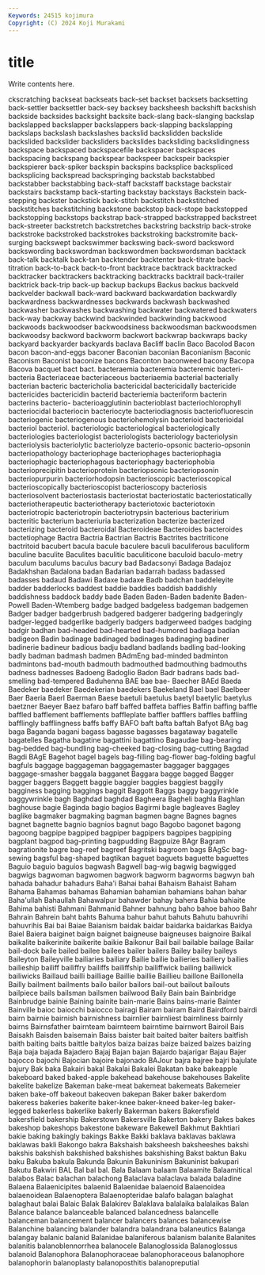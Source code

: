 ```yaml
---
Keywords: 24515 kojimura
Copyright: (C) 2024 Koji Murakami
---
```


# title

Write contents here.



ckscratching backseat backseats back-set backset backsets
backsetting back-settler backsettler back-sey backsey backsheesh backshift backshish backside backsides
backsight backsite back-slang back-slanging backslap backslapped backslapper backslappers back-slapping backslapping
backslaps backslash backslashes backslid backslidden backslide backslided backslider backsliders backslides
backsliding backslidingness backspace backspaced backspacefile backspacer backspaces backspacing backspang backspear
backspeer backspeir backspier backspierer back-spiker backspin backspins backsplice backspliced backsplicing
backspread backspringing backstab backstabbed backstabber backstabbing back-staff backstaff backstage backstair
backstairs backstamp back-starting backstay backstays Backstein back-stepping backster backstick back-stitch
backstitch backstitched backstitches backstitching backstone backstop back-stope backstopped backstopping backstops
backstrap back-strapped backstrapped backstreet back-streeter backstretch backstretches backstring backstrip back-stroke
backstroke backstroked backstrokes backstroking backstromite back-surging backswept backswimmer backswing back-sword
backsword backswording backswordman backswordmen backswordsman backtack back-talk backtalk back-tan backtender
backtenter back-titrate back-titration back-to-back back-to-front backtrace backtrack backtracked backtracker backtrackers
backtracking backtracks backtrail back-trailer backtrick back-trip back-up backup backups Backus
backus backveld backvelder backwall back-ward backward backwardation backwardly backwardness backwardnesses
backwards backwash backwashed backwasher backwashes backwashing backwater backwatered backwaters back-way
backway backwind backwinded backwinding backwood backwoods backwoodser backwoodsiness backwoodsman backwoodsmen
backwoodsy backword backworm backwort backwrap backwraps backy backyard backyarder backyards
baclava Bacliff baclin Baco Bacolod Bacon bacon bacon-and-eggs baconer Baconian
baconian Baconianism Baconic Baconism Baconist baconize bacons Baconton baconweed bacony
Bacopa Bacova bacquet bact bact. bacteraemia bacteremia bacteremic bacteri- bacteria
Bacteriaceae bacteriaceous bacteriaemia bacterial bacterially bacterian bacteric bactericholia bactericidal bactericidally
bactericide bactericides bactericidin bacterid bacteriemia bacteriform bacterin bacterins bacterio- bacterioagglutinin
bacterioblast bacteriochlorophyll bacteriocidal bacteriocin bacteriocyte bacteriodiagnosis bacteriofluorescin bacteriogenic bacteriogenous bacteriohemolysin
bacterioid bacterioidal bacteriol bacteriol. bacteriologic bacteriological bacteriologically bacteriologies bacteriologist bacteriologists
bacteriology bacteriolysin bacteriolysis bacteriolytic bacteriolyze bacterio-opsonic bacterio-opsonin bacteriopathology bacteriophage bacteriophages
bacteriophagia bacteriophagic bacteriophagous bacteriophagy bacteriophobia bacterioprecipitin bacterioprotein bacteriopsonic bacteriopsonin bacteriopurpurin
bacteriorhodopsin bacterioscopic bacterioscopical bacterioscopically bacterioscopist bacterioscopy bacteriosis bacteriosolvent bacteriostasis bacteriostat
bacteriostatic bacteriostatically bacteriotherapeutic bacteriotherapy bacteriotoxic bacteriotoxin bacteriotropic bacteriotropin bacteriotrypsin bacterious
bacteririum bacteritic bacterium bacteriuria bacterization bacterize bacterized bacterizing bacteroid bacteroidal
Bacteroideae Bacteroides bacteroides bactetiophage Bactra Bactria Bactrian Bactris Bactrites bactriticone
bactritoid bacubert bacula bacule baculere baculi baculiferous baculiform baculine baculite
Baculites baculitic baculiticone baculoid baculo-metry baculum baculums baculus bacury bad
Badacsonyi Badaga Badajoz Badakhshan Badalona badan Badarian badarrah badass badassed
badasses badaud Badawi Badaxe badaxe Badb badchan baddeleyite badder badderlocks
baddest baddie baddies baddish baddishly baddishness baddock baddy bade Baden
Baden-Baden badenite Baden-Powell Baden-Wtemberg badge badged badgeless badgeman badgemen Badger
badger badgerbrush badgered badgerer badgering badgeringly badger-legged badgerlike badgerly badgers
badgerweed badges badging badgir badhan bad-headed bad-hearted bad-humored badiaga badian
badigeon Badin badinage badinaged badinages badinaging badiner badinerie badineur badious
badju badland badlands badling bad-looking badly badman badmash badmen BAdmEng
bad-minded badminton badmintons bad-mouth badmouth badmouthed badmouthing badmouths badness badnesses
Badoeng Badoglio Badon Badr badrans bads bad-smelling bad-tempered Baduhenna BAE
bae bae- Baecher BAEd Baeda Baedeker baedeker Baedekerian baedekers Baekeland
Bael bael Baelbeer Baer Baeria Baerl Baerman Baese baetuli baetulus
baetyl baetylic baetylus baetzner Baeyer Baez bafaro baff baffed baffeta
baffies Baffin baffing baffle baffled bafflement bafflements baffleplate baffler bafflers
baffles baffling bafflingly bafflingness baffs baffy BAFO baft bafta baftah
Bafyot BAg bag baga Baganda bagani bagass bagasse bagasses bagataway
bagatelle bagatelles Bagatha bagatine bagattini bagattino Bagaudae bag-bearing bag-bedded bag-bundling
bag-cheeked bag-closing bag-cutting Bagdad Bagdi BAgE Bagehot bagel bagels bag-filling
bag-flower bag-folding bagful bagfuls baggage baggageman baggagemaster baggager baggages baggage-smasher
baggala bagganet Baggara bagge bagged Bagger bagger baggers Baggett baggie
baggier baggies baggiest baggily bagginess bagging baggings baggit Baggott Baggs
baggy baggyrinkle baggywrinkle bagh Baghdad baghdad Bagheera Bagheli baghla Baghlan
baghouse bagie Baginda bagio bagios Bagirmi bagle bagleaves Bagley baglike
bagmaker bagmaking bagman bagmen bagne Bagnes bagnes bagnet bagnette bagnio
bagnios bagnut bago Bagobo bagonet bagong bagoong bagpipe bagpiped bagpiper
bagpipers bagpipes bagpiping bagplant bagpod bag-printing bagpudding Bagpuize BAgr Bagram
bagrationite bagre bag-reef bagreef Bagritski bagroom bags BAgSc bag-sewing bagsful
bag-shaped bagtikan baguet baguets baguette baguettes Baguio baguio baguios bagwash
Bagwell bag-wig bagwig bagwigged bagwigs bagwoman bagwomen bagwork bagworm bagworms
bagwyn bah bahada bahadur bahadurs Baha'i Bahai bahai Bahaism Bahaist
Baham Bahama Bahamas bahamas Bahamian bahamian bahamians bahan bahar Baha'ullah
Bahaullah Bahawalpur bahawder bahay bahera Bahia bahiaite Bahima bahisti Bahmani
Bahmanid Bahner bahnung baho bahoe bahoo Bahr Bahrain Bahrein baht
bahts Bahuma bahur bahut bahuts Bahutu bahuvrihi bahuvrihis Bai bai
Baiae Baianism baidak baidar baidarka baidarkas Baidya Baiel Baiera baiginet
baign baignet baigneuse baigneuses baignoire Baikal baikalite baikerinite baikerite baikie
Baikonur Bail bail bailable bailage Bailar bail-dock baile bailed bailee
bailees bailer bailers Bailey bailey baileys Baileyton Baileyville bailiaries bailiary
Bailie bailie bailieries bailiery bailies bailieship bailiff bailiffry bailiffs bailiffship
bailiffwick bailing bailiwick bailiwicks Baillaud bailli bailliage Baillie baillie Baillieu
baillone Baillonella Bailly bailment bailments bailo bailor bailors bail-out bailout
bailouts bailpiece bails bailsman bailsmen bailwood Baily Bain bain Bainbridge
Bainbrudge bainie Baining bainite bain-marie Bains bains-marie Bainter Bainville baioc
baiocchi baiocco bairagi Bairam bairam Baird Bairdford bairdi bairn bairnie
bairnish bairnishness bairnlier bairnliest bairnliness bairnly bairns Bairnsfather bairnteam bairnteem
bairntime bairnwort Bairoil Bais Baisakh Baisden baisemain Baiss baister bait
baited baiter baiters baitfish baith baiting baits baittle baitylos baiza
baizas baize baized baizes baizing Baja baja bajada Bajadero Bajaj
Bajan bajan Bajardo bajarigar Bajau Bajer bajocco bajochi Bajocian bajoire
bajonado BAJour bajra bajree bajri bajulate bajury Bak baka Bakairi
bakal Bakalai Bakalei Bakatan bake bakeapple bakeboard baked baked-apple bakehead
bakehouse bakehouses Bakelite bakelite bakelize Bakeman bake-meat bakemeat bakemeats Bakemeier
baken bake-off bakeout bakeoven bakepan Baker baker bakerdom bakeress bakeries
bakerite baker-knee baker-kneed baker-leg baker-legged bakerless bakerlike bakerly Bakerman bakers
Bakersfield bakersfield bakership Bakerstown Bakersville Bakerton bakery Bakes bakes bakeshop
bakeshops bakestone bakeware Bakewell Bakhmut Bakhtiari bakie baking bakingly bakings
Bakke Bakki baklava baklavas baklawa baklawas bakli Bakongo bakra Bakshaish
baksheesh baksheeshes bakshi bakshis bakshish bakshished bakshishes bakshishing Bakst baktun
Baku baku Bakuba bakula Bakunda Bakunin Bakuninism Bakuninist bakupari Bakutu
Bakwiri BAL Bal bal bal. Bala Balaam balaam Balaamite Balaamitical
balabos Balac balachan balachong Balaclava balaclava balada baladine Balaena Balaenicipites
balaenid Balaenidae balaenoid Balaenoidea balaenoidean Balaenoptera Balaenopteridae balafo balagan balaghat
balaghaut balai Balaic Balak Balakirev Balaklava balalaika balalaikas Balan Balance
balance balanceable balanced balancedness balancelle balanceman balancement balancer balancers balances
balancewise Balanchine balancing balander balandra balandrana balaneutics Balanga balangay balanic
balanid Balanidae balaniferous balanism balanite Balanites balanitis balanoblennorrhea balanocele Balanoglossida
Balanoglossus balanoid Balanophora Balanophoraceae balanophoraceous balanophore balanophorin balanoplasty balanoposthitis balanopreputial
